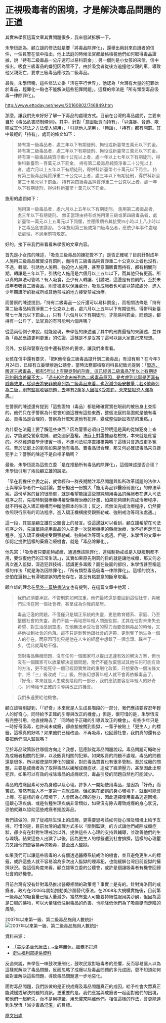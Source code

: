 # 正視吸毒者的困境，才是解決毒品問題的正道

其實朱學恆這篇文章其實問題很多，我來嘗試拆解一下。

朱學恆認為，顧立雄的修法就是要「將毒品除罪化」，還舉出兩封來自讀者的信件，一個員警在信中指出，他上法庭的時候法官都嚴格檢視他們如何取得毒品證據，說「持有二級毒品一公斤還可以易科罰金」；另一個則是小女孩的來信，信中指出，吸食三級毒品的嫌犯因為管不了，由於吸食者從後方追撞他父親的車，導致他父親死亡，要求三級毒品應改為二級毒品。

最後，朱學恆稱，這些修法立委「活在平行世界」，他認為「台灣有大量的犯罪始於毒品，輕罪化一點也不能解決這些犯罪問題」，這樣的修法是「所有類型毒品吸毒一律除罪化」。

http://www.ettoday.net/news/20160802/746849.htm

那麼，讓我們先來好好了解一下毒品的處理方式。目前在台灣的毒品處罰，主要來自於《毒品危害防制條例》。其中，針對「意圖販賣而持有」、「以強暴、脅迫、欺瞞或其他非法之方法使人施用」、「引誘他人施用」、「轉讓」、「持有」都有開罰。其中最輕的「持有」，處罰的條文如下：

> 持有第一級毒品者，處三年以下有期徒刑、拘役或新臺幣五萬元以下罰金。
> 持有第二級毒品者，處二年以下有期徒刑、拘役或新臺幣三萬元以下罰金。
> 持有第一級毒品純質淨重十公克以上者，處一年以上七年以下有期徒刑，得併科新臺幣一百萬元以下罰金。
> 持有第二級毒品純質淨重二十公克以上者，處六月以上五年以下有期徒刑，得併科新臺幣七十萬元以下罰金。
> 持有第三級毒品純質淨重二十公克以上者，處三年以下有期徒刑，得併科新臺幣三十萬元以下罰金。
> 持有第四級毒品純質淨重二十公克以上者，處一年以下有期徒刑，得併科新臺幣十萬元以下罰金。


施用的處罰如下：

> 施用第一級毒品者，處六月以上五年以下有期徒刑。
> 施用第二級毒品者，處三年以下有期徒刑。
> 無正當理由持有或施用第三級或第四級毒品者，處新臺幣一萬元以上五萬元以下罰鍰，並應限期令其接受四小時以上八小時以下之毒品危害講習。
> 少年施用第三級或第四級毒品者，應依少年事件處理法處理，不適用前項規定。

好的，接下來我們來看看朱學恆的文章內容。

首先是小女孩的陳述，「吸食三級毒品的嫌犯管不了」是否正確呢？目前針對成年人施用三級毒品確實沒有罰則，而持有三級毒品純質淨重二十公克以上者也沒有。不過，轉讓、引誘他人施用、強迫他人施用，甚至意圖販賣而持有，都有相關刑期。轉讓是三年以下，引誘他人施用是六個月以上五年以下，而其他只有更高。所以真的無法可管嗎？有人吸食，至少有人轉讓、引誘吧，這邊是有罰則的。至於未成年者吸食三級毒品，則會被處以保護處分，吸食成癮者也可處以禁戒處分，進入少年觀護所的勒戒所或其他禁戒的地方接受禁戒治療。

而警察的陳述提到，「持有二級毒品一公斤還可以易科罰金」，而相關法條是「持有第二級毒品純質淨重二十公克以上者，處六月以上五年以下有期徒刑，得併科新臺幣七十萬元以下罰金。」，只有「六個月以下有期徒刑」才能易科罰金，問題是，都持有一公斤了，法官真的有可能判六個月嗎？

從這兩個例子來說，就能發現，朱學恆的陳述選了其中的刑責最輕的來論述，並作為「毒品應該更判更重」的佐證，這樣是不是妥當？這可以讓大家自己來想想。

另外，女孩和警察在信中還有額外的要求，讓我們來看看。

女孩在信中還有要求，「把K他命從三級毒品提升到二級毒品」有沒有用？在今年3月24日，已經有立委舉辦過公聽會，當時法務部檢察司科長紀致光提到：「[製造、販運三級毒品，都有5年以上有期徒刑的刑責，這已經與二級毒品7年以上有期徒刑的刑度差異不大](http://news.rti.org.tw/news/detail/?recordId=259876)」、「[過去K他命未被列為二級毒品原因，是考慮到此舉是否真有威嚇效果，從過去將安非他命列為二級毒品來看，也沒減少吸安數量；若K他命列為二級，則有監獄收容問題，去年有2萬多人因拉K受裁罰，未來監獄恐人滿為患。](http://news.ltn.com.tw/news/politics/breakingnews/1642980)」

在警察的陳述還有提到「這些證物（毒品）都是確確實實在眼前的被告身上查扣的，他們只在乎警察為什麼會知道這裡有這些東西，整個法庭的氛圍就是他有毒品、賣毒品是合理的，警察為什麼知道他有犯罪，變成整個訴訟攻防的重點。」

為什麼在法庭上要了解這些東西？因為警察必須自己證明這是真的從嫌犯身上查到，才能避免警察栽贓、避免國家濫權。法庭上對證據嚴格檢視，本來就是應當的。不然難道要學菲律賓一樣，不走司法程序直接槍斃嗎？這樣只會造成更多冤枉。至於法庭上的氣氛如果是他有毒品、賣毒品很合理，那又何必確認毒品來自嫌犯手上？警察的陳述不是自相矛盾嗎？

最後，朱學恆認為這些立委「是在推動所有毒品的除罪化」，這個陳述是否合理？朱學恆引用了兩段顧立雄的說法。

「早在我擔任立委之前，就曾經和一群長期關注毒品問題與監所改革議題的法律人士與專家學者們一起討論，並研擬出一份擴大「施用毒品罪醫療前置化」的修法草案。這份草案的目的很簡單，就是希望能讓這些單純施用毒品的藥癮者在進入司法程序之前，先按時到醫療機構接受藥癮治療的計畫，如果能夠順利完成治療程序，就不用被送入矯正機構而中斷他原本的生活；反之，若無法完成治療程序，仍然要依照現行原有的司法程序，進入矯正機構接受觀察勒戒、強制戒治等司法處遇。」

這一段，其實是顧立雄在公聽會上的發言。從這邊就可以看到，顧立雄希望在司法程序之外，先讓單純施用毒品的人先走一次醫療機構的藥癮治療，治不好再走司法程序，進入矯正機構接受觀察勒戒、強制戒治等司法處遇。但是，朱學恆的文章中卻認定提供這樣的藥癮治療機會，就是「毒品除罪化」。

他先寫：「吸食者只要能夠戒癮，通通應該除罪化，連強制勒戒或是入獄服刑都不用，要恢復他們的正常生活。」，其實如果原先刑罰的目的就是讓他戒癮，那又何必再次進入監獄，深造犯罪技術、認識更多毒販？而在後面的部份，朱學恆甚至稱這樣的作法「就是海洛因除罪化」、「所有類型毒品吸毒一律除罪化」。這樣的說法，恐怕在邏輯上有滑坡謬誤的成份存在，甚至有點惡意的斷章取義。

顧立雄的理念在[另外一篇臉書貼文](https://www.facebook.com/WellingtonKoo.Taiwan/posts/713440715465633)也有提到，在這篇文章中他寫：

> 我們必須要承認，不管刑罰如何加重，他們最終還是要回到這個社會，與我們生活在同一個社會裡，甚至成為你我的鄰居。

> 毒品氾濫的問題，不僅僅只是矯正系統的失靈，更是教育體系、家庭、乃至整個社會的失靈，我們不能一再地把年輕人關進監獄，尤其在他對未來失去希望、對生活感到空虛，在他無法承受社會的壓力而要依賴毒品的時候，又將他拋到社會的角落。這不只是剝奪他跟社會的連帶，更剝奪了他生為一個人的存在，而原因可能只是他在人生的經歷中想錯了一個念頭、踩空了一步，從此就萬劫不復。

> 面對毒品藥癮問題，沒有任何一個國家可以提出迅速有效的解決方案，但也沒有一個國家可以放棄解決這個問題，我們不能放棄嘗試其他任何可能有效的方法，更不能死守一個已經證實無效的重刑化政策，只想要改一個法條文字，把『三』級改成『二』級，然後幻想著年輕人就不會再依賴毒品了。『好奇』本來就是人生成長階段的一部分，我們應該要容忍年輕人的好奇心，同時給予正確的引導與改正的機會。

> 我們永遠要給他機會。

顧立雄特別提到，「『好奇』本來就是人生成長階段的一部分，我們應該要容忍年輕人的好奇心，同時給予正確的引導與改正的機會。」但是，很可惜的是，朱學恆沒有完整引用，他直接略去了「同時給予正確的引導與改正的機會」。有些少年只是一時好奇吸毒，也許尚未成癮，卻直接被關到監獄，一輩子被貼上「更生人」的標籤，這樣真的好嗎？如果他們已經改過、不再吸毒，也回歸社會，我們真的還有必要把他們關入監獄嗎？

至於毒品政策該往哪個方向走？我想，這應該從毒品問題說起。毒品問題可概略分為成癮者相關的犯罪，以及販賣相關的犯罪。如果販賣的問題不處理，毒品的問題還是很多。所以縱使是除罪化的國家，對於毒品買賣也有很多管制。至於成癮的問題，主要是成癮者為了取得毒品以緩解成癮症狀，造成了經濟壓力，甚至因此出現犯罪。如果可以有效的戒除毒品的成癮狀況，毒品引發的問題自然也可能減少。

毒品的成癮因素可分為身體以及心理。許多人一開始使用毒品，是因為「好奇」而嘗試。當然有些人不一定第一次就成癮，但如果在錯誤的身心環境下，就很可能會上癮。在這樣的身心環境下，人會因為心理的壓力，因此選擇使用毒品逃避困境。這跟心理疾病、或是各種生理疾病非常類似，如果沒有除去導致成癮的身心狀況，恐怕就難以協助這些成癮者擺脫毒品。

我們該做的，除了從戒除生理上的成癮，更需要思考該如何從心理及環境上給予支持。可惜的是，目前台灣的處理方式多以「關到監獄」的方式讓他們戒除成癮症狀，卻少有在針對生理戒治以外，提供這些人心理的支持與輔導，並改善他們的生存環境。結果這些人出獄了以後，因為更生人的標籤遭到社會排擠，這樣的心理壓力又讓他們更容易再次吸毒，甚至出入監獄。

如果我們可以讓這些吸毒的人有個透過醫療系統戒治的機會，並且避免更生人的標籤，或許這些人就不容易淪為多次出入監獄的煙毒犯，也能緩解台灣目前監獄的擁擠狀況。從這個角度來看，顧立雄等立委的公聽會，或許是個讓吸毒者有機會回歸社會的好機會。

目前台灣有沒有針對毒品推出醫療相關的政策呢？事實上是有的。針對海洛因的成癮者，政府在2006年開始推動美沙酮替代療法，在2008年大規模實施後，目前第一級毒品的吸食量已經大量減少。當然有些人可能要持續性服用美沙酮，但因為這是口服的藥物，可以大量降低注射毒品的危害，也能降低他們為了吸毒鋌而走險的風險。

2007年以來第一級、第二級毒品施用人數統計
![2007年以來第一級、第二級毒品施用人數統計](http://billy3321.github.io/images/drugs.png)

資料來源：
* [「美沙冬替代療法」~全年無休，服務不打烊](http://www.mohw.gov.tw/news/446637536)
* [衛生福利部提供資料](http://bit.ly/2aS1yb6)

反過來說，朱學恆一味鼓吹重刑化，鼓吹民眾對吸毒者的恐懼，反而容易讓人以為這樣就解決了毒品問題，反而忽略了成癮以及毒品問題的多元成因，更不知道如何面對並解決這些問題，導致毒品問題進一步地惡化。

面對毒品問題，我們該做的是正視成癮及毒品問題真正的成因，給予社會大眾真正能減緩或解決問題的資訊。更重要的是，我們應當與成癮者一起面對他們的困境，和他們一起解決，而不是用標籤、用恐懼來隔離他們。相信這樣的作法，會更能達到朱學恆「減少毒品氾濫」的目標。

[原文出處](https://www.ptt.cc/bbs/Gossiping/M.1470220497.A.D78.html)

